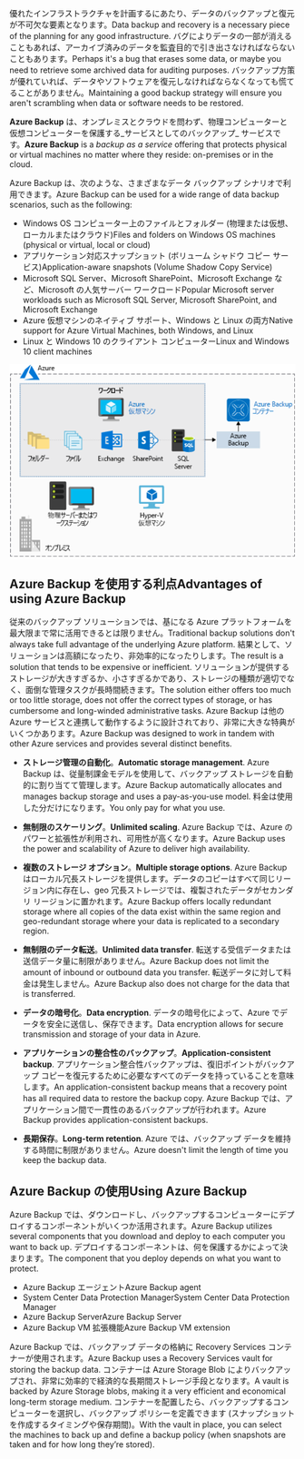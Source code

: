 <span data-ttu-id="44b37-101">優れたインフラストラクチャを計画するにあたり、データのバックアップと復元が不可欠な要素となります。</span><span class="sxs-lookup"><span data-stu-id="44b37-101">Data backup and recovery is a necessary piece of the planning for any good infrastructure.</span></span> <span data-ttu-id="44b37-102">バグによりデータの一部が消えることもあれば、アーカイブ済みのデータを監査目的で引き出さなければならないこともあります。</span><span class="sxs-lookup"><span data-stu-id="44b37-102">Perhaps it's a bug that erases some data, or maybe you need to retrieve some archived data for auditing purposes.</span></span> <span data-ttu-id="44b37-103">バックアップ方策が優れていれば、データやソフトウェアを復元しなければならなくなっても慌てることがありません。</span><span class="sxs-lookup"><span data-stu-id="44b37-103">Maintaining a good backup strategy will ensure you aren't scrambling when data or software needs to be restored.</span></span>

<span data-ttu-id="44b37-104">**Azure Backup** は、オンプレミスとクラウドを問わず、物理コンピューターと仮想コンピューターを保護する_サービスとしてのバックアップ_ サービスです。</span><span class="sxs-lookup"><span data-stu-id="44b37-104">**Azure Backup** is a _backup as a service_ offering that protects physical or virtual machines no matter where they reside: on-premises or in the cloud.</span></span>

<span data-ttu-id="44b37-105">Azure Backup は、次のような、さまざまなデータ バックアップ シナリオで利用できます。</span><span class="sxs-lookup"><span data-stu-id="44b37-105">Azure Backup can be used for a wide range of data backup scenarios, such as the following:</span></span>

- <span data-ttu-id="44b37-106">Windows OS コンピューター上のファイルとフォルダー (物理または仮想、ローカルまたはクラウド)</span><span class="sxs-lookup"><span data-stu-id="44b37-106">Files and folders on Windows OS machines (physical or virtual, local or cloud)</span></span>
- <span data-ttu-id="44b37-107">アプリケーション対応スナップショット (ボリューム シャドウ コピー サービス)</span><span class="sxs-lookup"><span data-stu-id="44b37-107">Application-aware snapshots (Volume Shadow Copy Service)</span></span>
- <span data-ttu-id="44b37-108">Microsoft SQL Server、Microsoft SharePoint、Microsoft Exchange など、Microsoft の人気サーバー ワークロード</span><span class="sxs-lookup"><span data-stu-id="44b37-108">Popular Microsoft server workloads such as Microsoft SQL Server, Microsoft SharePoint, and Microsoft Exchange</span></span>
- <span data-ttu-id="44b37-109">Azure 仮想マシンのネイティブ サポート、Windows と Linux の両方</span><span class="sxs-lookup"><span data-stu-id="44b37-109">Native support for Azure Virtual Machines, both Windows, and Linux</span></span>
- <span data-ttu-id="44b37-110">Linux と Windows 10 のクライアント コンピューター</span><span class="sxs-lookup"><span data-stu-id="44b37-110">Linux and Windows 10 client machines</span></span>

![Azure Backup](../media/6-backup-server.png)

## <a name="advantages-of-using-azure-backup"></a><span data-ttu-id="44b37-112">Azure Backup を使用する利点</span><span class="sxs-lookup"><span data-stu-id="44b37-112">Advantages of using Azure Backup</span></span>

<span data-ttu-id="44b37-113">従来のバックアップ ソリューションでは、基になる Azure プラットフォームを最大限まで常に活用できるとは限りません。</span><span class="sxs-lookup"><span data-stu-id="44b37-113">Traditional backup solutions don't always take full advantage of the underlying Azure platform.</span></span> <span data-ttu-id="44b37-114">結果として、ソリューションは高額になったり、非効率的になったりします。</span><span class="sxs-lookup"><span data-stu-id="44b37-114">The result is a solution that tends to be expensive or inefficient.</span></span> <span data-ttu-id="44b37-115">ソリューションが提供するストレージが大きすぎるか、小さすぎるかであり、ストレージの種類が適切でなく、面倒な管理タスクが長時間続きます。</span><span class="sxs-lookup"><span data-stu-id="44b37-115">The solution either offers too much or too little storage, does not offer the correct types of storage, or has cumbersome and long-winded administrative tasks.</span></span> <span data-ttu-id="44b37-116">Azure Backup は他の Azure サービスと連携して動作するように設計されており、非常に大きな特典がいくつかあります。</span><span class="sxs-lookup"><span data-stu-id="44b37-116">Azure Backup was designed to work in tandem with other Azure services and provides several distinct benefits.</span></span>

- <span data-ttu-id="44b37-117">**ストレージ管理の自動化**。</span><span class="sxs-lookup"><span data-stu-id="44b37-117">**Automatic storage management**.</span></span> <span data-ttu-id="44b37-118">Azure Backup は、従量制課金モデルを使用して、バックアップ ストレージを自動的に割り当てて管理します。</span><span class="sxs-lookup"><span data-stu-id="44b37-118">Azure Backup automatically allocates and manages backup storage and uses a pay-as-you-use model.</span></span> <span data-ttu-id="44b37-119">料金は使用した分だけになります。</span><span class="sxs-lookup"><span data-stu-id="44b37-119">You only pay for what you use.</span></span>

- <span data-ttu-id="44b37-120">**無制限のスケーリング**。</span><span class="sxs-lookup"><span data-stu-id="44b37-120">**Unlimited scaling**.</span></span> <span data-ttu-id="44b37-121">Azure Backup では、Azure のパワーと拡張性が利用され、可用性が高くなります。</span><span class="sxs-lookup"><span data-stu-id="44b37-121">Azure Backup uses the power and scalability of Azure to deliver high availability.</span></span>

- <span data-ttu-id="44b37-122">**複数のストレージ オプション**。</span><span class="sxs-lookup"><span data-stu-id="44b37-122">**Multiple storage options**.</span></span> <span data-ttu-id="44b37-123">Azure Backup はローカル冗長ストレージを提供します。データのコピーはすべて同じリージョン内に存在し、geo 冗長ストレージでは、複製されたデータがセカンダリ リージョンに置かれます。</span><span class="sxs-lookup"><span data-stu-id="44b37-123">Azure Backup offers locally redundant storage where all copies of the data exist within the same region and geo-redundant storage where your data is replicated to a secondary region.</span></span>

- <span data-ttu-id="44b37-124">**無制限のデータ転送**。</span><span class="sxs-lookup"><span data-stu-id="44b37-124">**Unlimited data transfer**.</span></span> <span data-ttu-id="44b37-125">転送する受信データまたは送信データ量に制限がありません。</span><span class="sxs-lookup"><span data-stu-id="44b37-125">Azure Backup does not limit the amount of inbound or outbound data you transfer.</span></span> <span data-ttu-id="44b37-126">転送データに対して料金は発生しません。</span><span class="sxs-lookup"><span data-stu-id="44b37-126">Azure Backup also does not charge for the data that is transferred.</span></span>

- <span data-ttu-id="44b37-127">**データの暗号化**。</span><span class="sxs-lookup"><span data-stu-id="44b37-127">**Data encryption**.</span></span> <span data-ttu-id="44b37-128">データの暗号化によって、Azure でデータを安全に送信し、保存できます。</span><span class="sxs-lookup"><span data-stu-id="44b37-128">Data encryption allows for secure transmission and storage of your data in Azure.</span></span>

- <span data-ttu-id="44b37-129">**アプリケーションの整合性のバックアップ**。</span><span class="sxs-lookup"><span data-stu-id="44b37-129">**Application-consistent backup**.</span></span> <span data-ttu-id="44b37-130">アプリケーション整合性バックアップは、復旧ポイントがバックアップ コピーを復元するために必要なすべてのデータを持っていることを意味します。</span><span class="sxs-lookup"><span data-stu-id="44b37-130">An application-consistent backup means that a recovery point has all required data to restore the backup copy.</span></span> <span data-ttu-id="44b37-131">Azure Backup では、アプリケーション間で一貫性のあるバックアップが行われます。</span><span class="sxs-lookup"><span data-stu-id="44b37-131">Azure Backup provides application-consistent backups.</span></span>

- <span data-ttu-id="44b37-132">**長期保存**。</span><span class="sxs-lookup"><span data-stu-id="44b37-132">**Long-term retention**.</span></span> <span data-ttu-id="44b37-133">Azure では、バックアップ データを維持する時間に制限がありません。</span><span class="sxs-lookup"><span data-stu-id="44b37-133">Azure doesn't limit the length of time you keep the backup data.</span></span>

## <a name="using-azure-backup"></a><span data-ttu-id="44b37-134">Azure Backup の使用</span><span class="sxs-lookup"><span data-stu-id="44b37-134">Using Azure Backup</span></span>

<span data-ttu-id="44b37-135">Azure Backup では、ダウンロードし、バックアップするコンピューターにデプロイするコンポーネントがいくつか活用されます。</span><span class="sxs-lookup"><span data-stu-id="44b37-135">Azure Backup utilizes several components that you download and deploy to each computer you want to back up.</span></span> <span data-ttu-id="44b37-136">デプロイするコンポーネントは、何を保護するかによって決まります。</span><span class="sxs-lookup"><span data-stu-id="44b37-136">The component that you deploy depends on what you want to protect.</span></span>

- <span data-ttu-id="44b37-137">Azure Backup エージェント</span><span class="sxs-lookup"><span data-stu-id="44b37-137">Azure Backup agent</span></span>
- <span data-ttu-id="44b37-138">System Center Data Protection Manager</span><span class="sxs-lookup"><span data-stu-id="44b37-138">System Center Data Protection Manager</span></span>
- <span data-ttu-id="44b37-139">Azure Backup Server</span><span class="sxs-lookup"><span data-stu-id="44b37-139">Azure Backup Server</span></span>
- <span data-ttu-id="44b37-140">Azure Backup VM 拡張機能</span><span class="sxs-lookup"><span data-stu-id="44b37-140">Azure Backup VM extension</span></span>

<span data-ttu-id="44b37-141">Azure Backup では、バックアップ データの格納に Recovery Services コンテナーが使用されます。</span><span class="sxs-lookup"><span data-stu-id="44b37-141">Azure Backup uses a Recovery Services vault for storing the backup data.</span></span> <span data-ttu-id="44b37-142">コンテナーは Azure Storage Blob によりバックアップされ、非常に効率的で経済的な長期間ストレージ手段となります。</span><span class="sxs-lookup"><span data-stu-id="44b37-142">A vault is backed by Azure Storage blobs, making it a very efficient and economical long-term storage medium.</span></span> <span data-ttu-id="44b37-143">コンテナーを配置したら、バックアップするコンピューターを選択し、バックアップ ポリシーを定義できます (スナップショットを作成するタイミングや保存期間)。</span><span class="sxs-lookup"><span data-stu-id="44b37-143">With the vault in place, you can select the machines to back up and define a backup policy (when snapshots are taken and for how long they’re stored).</span></span>